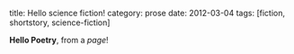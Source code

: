 title: Hello science fiction!
category: prose
date: 2012-03-04
tags: [fiction, shortstory, science-fiction]

**Hello Poetry**, from a *page*!
